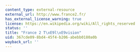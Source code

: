 ```yaml
---
content_type: external-resource
external_url: http://www.france2.fr/
has_external_license_warning: true
license: https://en.wikipedia.org/wiki/All_rights_reserved
status: ''
title: "France 2 T\xE9l\xE9vision"
uid: 367cde09-8bd4-45f4-b206-abebb0180a0b
wayback_url: ''
---
```

